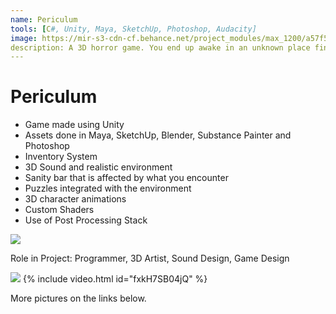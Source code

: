 ```yaml
---
name: Periculum
tools: [C#, Unity, Maya, SketchUp, Photoshop, Audacity]
image: https://mir-s3-cdn-cf.behance.net/project_modules/max_1200/a57f5150822787.5b30ff15d158e.png
description: A 3D horror game. You end up awake in an unknown place find out what this place is all about.
---
```


# Periculum

- Game made using Unity
- Assets done in Maya, SketchUp, Blender, Substance Painter  and Photoshop
- Inventory System
- 3D Sound and realistic environment
- Sanity bar that is affected by what you encounter
- Puzzles integrated with the environment
- 3D character animations
- Custom Shaders
- Use of Post Processing Stack


![](https://mir-s3-cdn-cf.behance.net/project_modules/max_1200/c2fc5750822787.5b597539a9926.png)


Role in Project:
Programmer, 3D Artist, Sound Design, Game Design

![](https://mir-s3-cdn-cf.behance.net/project_modules/1400/3f65d150822787.5b59753a1f1e2.png)
{% include video.html id="fxkH7SB04jQ" %}

More pictures on the links below.
<p class="text-center">
<a class ="" href="https://www.behance.net/gallery/50822787/GamePericulum">
<i class="fab fa-1x fa-behance-square"></i> 
<!-- {% include button.html link="https://www.behance.net/gallery/50822787/GamePericulum" text="More Details" %} -->
<!-- </p> -->